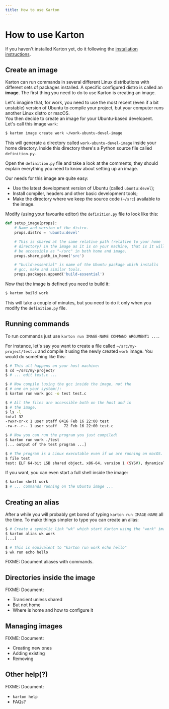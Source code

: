 ```yaml
---
title: How to use Karton
---
```


How to use Karton
=================

If you haven't installed Karton yet, do it following the [installation instructions](install.md).


Create an image
---------------

Karton can run commands in several different Linux distributions with different sets of packages installed. A specific configured distro is called an **image**.
The first thing you need to do to use Karton is creating an image.

Let's imagine that, for work, you need to use the most recent (even if a bit unstable) version of Ubuntu to compile your project, but your computer runs another Linux distro or macOS.<br>
You then decide to create an image for your Ubuntu-based developent. Let's call this image `work`:

```sh
$ karton image create work ~/work-ubuntu-devel-image
```

This will generate a directory called `work-ubuntu-devel-image` inside your home directory. Inside this directory there's a Python source file called `definition.py`.

Open the `definition.py` file and take a look at the comments; they should explain everything you need to know about setting up an image.

Our needs for this image are quite easy:

* Use the latest development version of Ubuntu (called `ubuntu:devel`);
* Install compiler, headers and other basic development tools;
* Make the directory where we keep the source code (`~/src`) available to the image.

Modify (using your favourite editor) the `definition.py` file to look like this:

```python
def setup_image(props):
    # Name and version of the distro.
    props.distro = 'ubuntu:devel'

    # This is shared at the same relative path (relative to your home
    # directory) in the image as it is on your machine, that is it will
    # be accessible as "~/src" in both home and image.
    props.share_path_in_home('src')

    # "build-essential" is name of the Ubuntu package which installs
    # gcc, make and similar tools.
    props.packages.append('build-essential')
```

Now that the image is defined you need to build it:

```sh
$ karton build work
```

This will take a couple of minutes, but you need to do it only when you modify the `definition.py` file.


Running commands
----------------

To run commands just use `karton run IMAGE-NAME COMMAND ARGUMENT1 ...`.

For instance, let's say you want to create a file called `~/src/my-project/test.c` and compile it using the newly created `work` image. You would do something like this:

```sh
$ # This all happens on your host machine:
$ cd ~/src/my-project/
$ # ... edit test.c ...

$ # Now compile (using the gcc inside the image, not the
£ # one on your system!):
$ karton run work gcc -o test test.c

$ # All the files are accessible both on the host and in
$ # the image.
$ ls -l
total 32
-rwxr-xr-x 1 user staff 8416 Feb 16 22:00 test
-rw-r--r-- 1 user staff   72 Feb 16 22:00 test.c

$ # Now you can run the program you just compiled!
$ karton run work ./test
[... output of the test program ...]

$ # The program is a Linux executable even if we are running on macOS.
$ file test
test: ELF 64-bit LSB shared object, x86-64, version 1 (SYSV), dynamically linked, interpreter /lib64/ld-linux-x86-64.so.2, for GNU/Linux 2.6.32, BuildID[sha1]=4aca7cc9f855c32852dc139242c800b92ae96d5b, not stripped
```

If you want, you can even start a full shell inside the image:

```sh
$ karton shell work
$ # ... commands running on the Ubuntu image ...
```


Creating an alias
-----------------

After a while you will probably get bored of typing `karton run IMAGE-NAME` all the time. To make things simpler to type you can create an alias:

```sh
$ # Create a symbolic link "wk" which start Karton using the "work" image.
$ karton alias wk work
[...]

$ # This is equivalent to "karton run work echo hello"
$ wk run echo hello
```

FIXME: Document aliases with commands.


Directories inside the image
----------------------------

FIXME: Document:

* Transient unless shared
* But not home
* Where is home and how to configure it


Managing images
---------------------

FIXME: Document:

* Creating new ones
* Adding existing
* Removing


Other help(?)
-------------

FIXME: Document:

* `karton help`
* FAQs?
